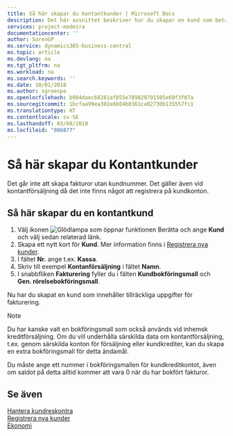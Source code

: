```yaml
---
title: Så här skapar du kontantkunder | Microsoft Docs
description: Det här avsnittet beskriver hur du skapar en kund som betalar kontant.
services: project-madeira
documentationcenter: ''
author: SorenGP
ms.service: dynamics365-business-central
ms.topic: article
ms.devlang: na
ms.tgt_pltfrm: na
ms.workload: na
ms.search.keywords: ''
ms.date: 10/01/2018
ms.author: sgroespe
ms.openlocfilehash: b904daec68261af855e789829791505e69f3f07a
ms.sourcegitcommit: 1bcfaa99ea302e6b84b8361ca02730b135557fc1
ms.translationtype: HT
ms.contentlocale: sv-SE
ms.lasthandoff: 03/08/2019
ms.locfileid: "806877"
---
```

# <a name="set-up-cash-customers"></a>Så här skapar du Kontantkunder
Det går inte att skapa fakturor utan kundnummer. Det gäller även vid kontantförsäljning då det inte finns något att registrera på kundkonton.  

## <a name="to-set-up-a-cash-customer"></a>Så här skapar du en kontantkund  
1.  Välj ikonen ![Glödlampa som öppnar funktionen Berätta](media/ui-search/search_small.png "Berätta vad du vill göra") och ange **Kund** och välj sedan relaterad länk.  
2.  Skapa ett nytt kort för **Kund**. Mer information finns i [Registrera nya kunder](sales-how-register-new-customers.md).
3.  I fältet **Nr.** ange t.ex. **Kassa**.  
4.  Skriv till exempel **Kontanförsäljning** i fältet **Namn**.  
5.  I snabbfliken **Fakturering** fyller du i fälten **Kundbokföringsmall** och **Gen. rörelsebokföringsmall**.  

 Nu har du skapat en kund som innehåller tillräckliga uppgifter för fakturering.  

> [!NOTE]  
>  Du har kanske valt en bokföringsmall som också används vid inhemsk kreditförsäljning. Om du vill underhålla särskilda data om kontantförsäljning, t.ex. genom särskilda konton för försäljning eller kundkrediter, kan du skapa en extra bokföringsmall för detta ändamål.  
>   
>  Du måste ange ett nummer i bokföringsmallen för kundkreditkontot, även om saldot på detta alltid kommer att vara 0 när du har bokfört fakturor.  

## <a name="see-also"></a>Se även
[Hantera kundreskontra](receivables-manage-receivables.md)  
[Registrera nya kunder](sales-how-register-new-customers.md)    
[Ekonomi](finance.md)  


